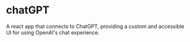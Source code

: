 # chatGPT
A react app that connects to ChatGPT, providing a custom and accessible UI for using OpenAI's chat experience.
